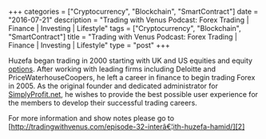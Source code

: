 +++
categories = ["Cryptocurrency", "Blockchain", "SmartContract"]
date = "2016-07-21"
description = "Trading with Venus Podcast: Forex Trading | Finance | Investing | Lifestyle"
tags = ["Cryptocurrency", "Blockchain", "SmartContract"]
title = "Trading with Venus Podcast: Forex Trading | Finance | Investing | Lifestyle"
type = "post"
+++

Huzefa began trading in 2000 starting with UK and US equities and equity
[options](https://www.fixpro.org/post/options-liquidity/). After working with leading firms including Deloitte and
PriceWaterhouseCoopers, he left a career in finance to begin trading
Forex in 2005. As the original founder and dedicated administrator for
[SimplyProfit.net][1], he wishes to provide the best possible user
experience for the members to develop their successful trading careers.

For more information and show notes please go to
[http://tradingwithvenus.com/episode-32-interâ€¦ith-huzefa-hamid/][2]



   [1]: http://SimplyProfit.net
   [2]: http://tradingwithvenus.com/?p=2120&preview=true